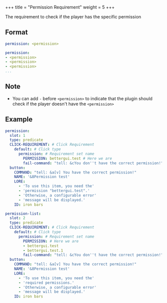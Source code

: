 +++
title = "Permission Requirement"
weight = 5
+++

The requirement to check if the player has the specific permission

## Format

```yaml
permission: <permission>
```
```yaml
permission:
- <permission>
- <permission>
- <permission>
...
```

## Note

* You can add `-` before `<permission>` to indicate that the plugin should check if the player doesn't have the `<permission>`

## Example

```yaml
permission:
  slot: 1
  type: predicate
  CLICK-REQUIREMENT: # Click Requirement
    default: # Click type
      permission: # Requirement set name
        PERMISSION: bettergui.test # Here we are
        fail-command: "tell: &cYou don''t have the correct permission!"
  button:
    COMMAND: "tell: &a[v] You have the correct permission!"
    NAME: '&8Permission test'
    LORE:
      - 'To use this item, you need the'
      - 'permission "bettergui.test".'
      - 'Otherwise, a configurable error'
      - 'message will be displayed.'
    ID: iron bars
```
```yaml
permission-list:
  slot: 2
  type: predicate
  CLICK-REQUIREMENT: # Click Requirement
    default: # Click type
      permission: # Requirement set name
        PERMISSION: # Here we are
        - bettergui.test
        - bettergui.test.1
        fail-command: "tell: &cYou don''t have the correct permission!"
  button:
    COMMAND: "tell: &a[v] You have the correct permission!"
    NAME: '&8Permission test'
    LORE:
      - 'To use this item, you need the'
      - 'required permissions.'
      - 'Otherwise, a configurable error'
      - 'message will be displayed.'
    ID: iron bars
```
